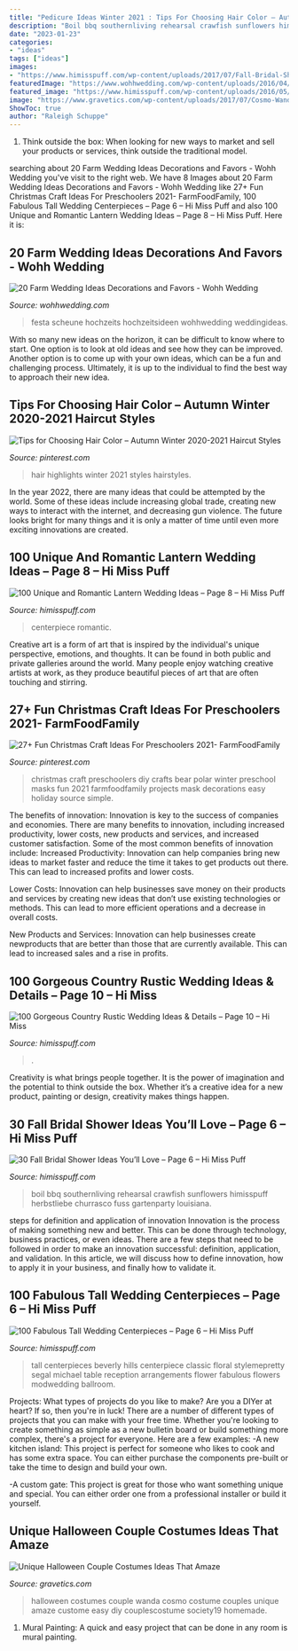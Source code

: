 ```yaml
---
title: "Pedicure Ideas Winter 2021 : Tips For Choosing Hair Color – Autumn Winter 2020-2021 Haircut Styles"
description: "Boil bbq southernliving rehearsal crawfish sunflowers himisspuff herbstliebe churrasco fuss gartenparty louisiana"
date: "2023-01-23"
categories:
- "ideas"
tags: ["ideas"]
images:
- "https://www.himisspuff.com/wp-content/uploads/2017/07/Fall-Bridal-Shower-Idea-30.jpg"
featuredImage: "https://www.wohhwedding.com/wp-content/uploads/2016/04/Beautiful-Farm-Wedding-Ideas-1.jpg"
featured_image: "https://www.himisspuff.com/wp-content/uploads/2016/05/vintage-laser-cut-lanterns-wedding-centerpiece.jpg"
image: "https://www.gravetics.com/wp-content/uploads/2017/07/Cosmo-Wanda.jpg"
ShowToc: true
author: "Raleigh Schuppe"
---
```



1. Think outside the box: When looking for new ways to market and sell your products or services, think outside the traditional model.

	

		
searching about 20 Farm Wedding Ideas Decorations and Favors - Wohh Wedding you've visit to the right web. We have 8 Images about 20 Farm Wedding Ideas Decorations and Favors - Wohh Wedding like 27+ Fun Christmas Craft Ideas For Preschoolers 2021- FarmFoodFamily, 100 Fabulous Tall Wedding Centerpieces – Page 6 – Hi Miss Puff and also 100 Unique and Romantic Lantern Wedding Ideas – Page 8 – Hi Miss Puff. Here it is:
		
    
## 20 Farm Wedding Ideas Decorations And Favors - Wohh Wedding

<img loading=lazy src="https://www.wohhwedding.com/wp-content/uploads/2016/04/Beautiful-Farm-Wedding-Ideas-1.jpg" onerror="this.onerror=null;this.src='https://tse2.mm.bing.net/th?id=OIP.4lxcFmIiqtZj6xqOI7C5zAHaKC&amp;pid=15.1';" alt="20 Farm Wedding Ideas Decorations and Favors - Wohh Wedding">

_Source: wohhwedding.com_

>festa scheune hochzeits hochzeitsideen wohhwedding weddingideas. 

	

With so many new ideas on the horizon, it can be difficult to know where to start. One option is to look at old ideas and see how they can be improved. Another option is to come up with your own ideas, which can be a fun and challenging process. Ultimately, it is up to the individual to find the best way to approach their new idea.

    
## Tips For Choosing Hair Color – Autumn Winter 2020-2021 Haircut Styles

<img loading=lazy src="https://i.pinimg.com/736x/8d/f6/86/8df686cd8844a4348eab13462bb0ab08.jpg" onerror="this.onerror=null;this.src='https://tse1.mm.bing.net/th?id=OIP.x_iDcGAcoQhHY2j13mHtPAAAAA&amp;pid=15.1';" alt="Tips for Choosing Hair Color – Autumn Winter 2020-2021 Haircut Styles">

_Source: pinterest.com_

>hair highlights winter 2021 styles hairstyles. 

	

In the year 2022, there are many ideas that could be attempted by the world. Some of these ideas include increasing global trade, creating new ways to interact with the internet, and decreasing gun violence. The future looks bright for many things and it is only a matter of time until even more exciting innovations are created.

    
## 100 Unique And Romantic Lantern Wedding Ideas – Page 8 – Hi Miss Puff

<img loading=lazy src="https://www.himisspuff.com/wp-content/uploads/2016/05/vintage-laser-cut-lanterns-wedding-centerpiece.jpg" onerror="this.onerror=null;this.src='https://tse1.mm.bing.net/th?id=OIP.TSKjya0HmIK7xI2SYPe6IAHaLW&amp;pid=15.1';" alt="100 Unique and Romantic Lantern Wedding Ideas – Page 8 – Hi Miss Puff">

_Source: himisspuff.com_

>centerpiece romantic. 

	

Creative art is a form of art that is inspired by the individual's unique perspective, emotions, and thoughts. It can be found in both public and private galleries around the world. Many people enjoy watching creative artists at work, as they produce beautiful pieces of art that are often touching and stirring.

    
## 27+ Fun Christmas Craft Ideas For Preschoolers 2021- FarmFoodFamily

<img loading=lazy src="https://i.pinimg.com/736x/44/bb/c4/44bbc4ef32a10bde5ad210d57594e830.jpg" onerror="this.onerror=null;this.src='https://tse2.mm.bing.net/th?id=OIP.FcfhtkyVv39rGB2kd2BpXAHaKl&amp;pid=15.1';" alt="27+ Fun Christmas Craft Ideas For Preschoolers 2021- FarmFoodFamily">

_Source: pinterest.com_

>christmas craft preschoolers diy crafts bear polar winter preschool masks fun 2021 farmfoodfamily projects mask decorations easy holiday source simple. 

	

The benefits of innovation:
Innovation is key to the success of companies and economies. There are many benefits to innovation, including increased productivity, lower costs, new products and services, and increased customer satisfaction. Some of the most common benefits of innovation include: 
Increased Productivity: Innovation can help companies bring new ideas to market faster and reduce the time it takes to get products out there. This can lead to increased profits and lower costs. 

Lower Costs: Innovation can help businesses save money on their products and services by creating new ideas that don’t use existing technologies or methods. This can lead to more efficient operations and a decrease in overall costs. 

New Products and Services: Innovation can help businesses create newproducts that are better than those that are currently available. This can lead to increased sales and a rise in profits.

    
## 100 Gorgeous Country Rustic Wedding Ideas &amp; Details – Page 10 – Hi Miss

<img loading=lazy src="https://www.himisspuff.com/wp-content/uploads/2016/05/Vintage-rustic-wedding-party-favors.jpg" onerror="this.onerror=null;this.src='https://tse1.mm.bing.net/th?id=OIP.QyLTm4wNhULXQsfV1wBGKwHaLH&amp;pid=15.1';" alt="100 Gorgeous Country Rustic Wedding Ideas &amp; Details – Page 10 – Hi Miss">

_Source: himisspuff.com_

>. 

	

Creativity is what brings people together. It is the power of imagination and the potential to think outside the box. Whether it’s a creative idea for a new product, painting or design, creativity makes things happen.

    
## 30 Fall Bridal Shower Ideas You’ll Love – Page 6 – Hi Miss Puff

<img loading=lazy src="https://www.himisspuff.com/wp-content/uploads/2017/07/Fall-Bridal-Shower-Idea-30.jpg" onerror="this.onerror=null;this.src='https://tse3.mm.bing.net/th?id=OIP.Yae2MBef_bGeM8L9EQH2xgHaLH&amp;pid=15.1';" alt="30 Fall Bridal Shower Ideas You’ll Love – Page 6 – Hi Miss Puff">

_Source: himisspuff.com_

>boil bbq southernliving rehearsal crawfish sunflowers himisspuff herbstliebe churrasco fuss gartenparty louisiana. 

	

steps for definition and application of innovation
Innovation is the process of making something new and better. This can be done through technology, business practices, or even ideas. There are a few steps that need to be followed in order to make an innovation successful: definition, application, and validation. In this article, we will discuss how to define innovation, how to apply it in your business, and finally how to validate it.

    
## 100 Fabulous Tall Wedding Centerpieces – Page 6 – Hi Miss Puff

<img loading=lazy src="https://www.himisspuff.com/wp-content/uploads/2016/04/Glam-tall-floral-centerpiece-via-Michael-Segal-1.jpg" onerror="this.onerror=null;this.src='https://tse4.mm.bing.net/th?id=OIP.innttVwykPNCabHGmJt7LgHaLH&amp;pid=15.1';" alt="100 Fabulous Tall Wedding Centerpieces – Page 6 – Hi Miss Puff">

_Source: himisspuff.com_

>tall centerpieces beverly hills centerpiece classic floral stylemepretty segal michael table reception arrangements flower fabulous flowers modwedding ballroom. 

	

Projects: What types of projects do you like to make?
Are you a DIYer at heart? If so, then you're in luck! There are a number of different types of projects that you can make with your free time. Whether you're looking to create something as simple as a new bulletin board or build something more complex, there's a project for everyone. Here are a few examples: 
-A new kitchen island: This project is perfect for someone who likes to cook and has some extra space. You can either purchase the components pre-built or take the time to design and build your own. 

-A custom gate: This project is great for those who want something unique and special. You can either order one from a professional installer or build it yourself.

    
## Unique Halloween Couple Costumes Ideas That Amaze

<img loading=lazy src="https://www.gravetics.com/wp-content/uploads/2017/07/Cosmo-Wanda.jpg" onerror="this.onerror=null;this.src='https://tse2.mm.bing.net/th?id=OIP.I0h7QvHLszCWIll9e2NvSAHaJ4&amp;pid=15.1';" alt="Unique Halloween Couple Costumes Ideas That Amaze">

_Source: gravetics.com_

>halloween costumes couple wanda cosmo costume couples unique amaze custome easy diy couplescostume society19 homemade. 

	

1. Mural Painting: A quick and easy project that can be done in any room is mural painting.

